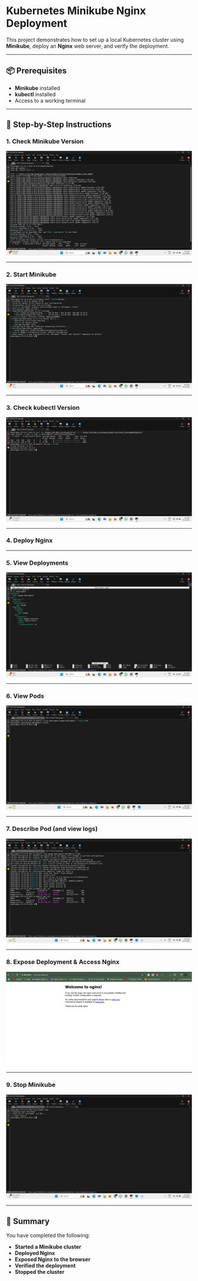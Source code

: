 # Kubernetes Minikube Nginx Deployment

This project demonstrates how to set up a local Kubernetes cluster using **Minikube**, deploy an **Nginx** web server, and verify the deployment.

---

## 📦 Prerequisites
- **Minikube** installed  
- **kubectl** installed  
- Access to a working terminal  

---

## 🚀 Step-by-Step Instructions

### 1. Check Minikube Version
![Minikube Version](screenshots/minikube-version.png)

---

### 2. Start Minikube
![Start Minikube](screenshots/minikube-start.png)

---

### 3. Check kubectl Version
![kubectl Version](screenshots/kubectl-version.png)

---

### 4. Deploy Nginx

---

### 5. View Deployments
![kubectl get deployments](screenshots/kubectl-get-deployments.png)

---

### 6. View Pods
![kubectl get pods](screenshots/kubectl-get-pods.png)

---

### 7. Describe Pod (and view logs)
![Describe Pod](screenshots/describe-pod-log-pod.png)

---

### 8. Expose Deployment & Access Nginx
![Nginx Page](screenshots/Nginx-page.png)

---

### 9. Stop Minikube
![Stop Minikube](screenshots/Minikube-stop.png)

---

## 📜 Summary
You have completed the following:
- **Started a Minikube cluster**
- **Deployed Nginx**
- **Exposed Nginx to the browser**
- **Verified the deployment**
- **Stopped the cluster**


